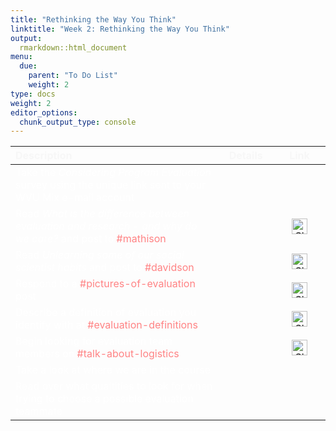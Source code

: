 ```yaml
---
title: "Rethinking the Way You Think"
linktitle: "Week 2: Rethinking the Way You Think"
output:
  rmarkdown::html_document
menu:
  due:
    parent: "To Do List"
    weight: 2
type: docs
weight: 2
editor_options: 
  chunk_output_type: console
---
```

<script src="/rmarkdown-libs/kePrint/kePrint.js"></script>
<link href="/rmarkdown-libs/lightable/lightable.css" rel="stylesheet" />





<center>
<table class="table" style="width: auto !important; margin-left: auto; margin-right: auto;">
 <thead>
  <tr>
   <th style="text-align:left;color: #f7f7f7 !important;vertical-align: middle !important;"> Description </th>
   <th style="text-align:center;color: #f7f7f7 !important;vertical-align: middle !important;"> Details </th>
   <th style="text-align:center;color: #f7f7f7 !important;vertical-align: middle !important;"> Link </th>
  </tr>
 </thead>
<tbody>
  <tr>
   <td style="text-align:left;width: 25em; color: #ffffff !important;vertical-align: middle !important;vertical-align: middle !important;"> Take the <i>Considering Program Evaluation</i> survey using the unique link sent to your WVU Mix e-mail account </td>
   <td style="text-align:center;width: 5em; color: #ffffff !important;vertical-align: middle !important;vertical-align: middle !important;"> <a href="/tasks/02-tasks/#evaluation-teams"><span style="font-size: 25px; color: #89cff0;"><i class="fas fa-info-circle"></i></span></a> </td>
   <td style="text-align:center;width: 5em; color: #ffffff !important;vertical-align: middle !important;vertical-align: middle !important;">  </td>
  </tr>
  <tr>
   <td style="text-align:left;width: 25em; color: #ffffff !important;vertical-align: middle !important;vertical-align: middle !important;"> Read <i>What is the difference between evaluation and research - and why do we care?</i> and post to <a style="color:#ff8384;">#mathison</a> </td>
   <td style="text-align:center;width: 5em; color: #ffffff !important;vertical-align: middle !important;vertical-align: middle !important;"> <a href="/readings/02-readings/#read-some-papers"><span style="font-size: 25px; color: #89cff0;"><i class="fas fa-info-circle"></i></span></a> </td>
   <td style="text-align:center;width: 5em; color: #ffffff !important;vertical-align: middle !important;vertical-align: middle !important;"> <a href="https://2022edp617.slack.com/archives/C02UBC12PC5" target="_blank"><img src="/logos/slack-ico.png" alt="Slack icon" width="25"></a> </td>
  </tr>
  <tr>
   <td style="text-align:left;width: 25em; color: #ffffff !important;vertical-align: middle !important;vertical-align: middle !important;"> Read <i>Unlearning some of our social scientist habits</i> and post to <a style="color:#ff8384;">#davidson</a> </td>
   <td style="text-align:center;width: 5em; color: #ffffff !important;vertical-align: middle !important;vertical-align: middle !important;"> <a href="/readings/02-readings/#read-some-papers"><span style="font-size: 25px; color: #89cff0;"><i class="fas fa-info-circle"></i></span></a> </td>
   <td style="text-align:center;width: 5em; color: #ffffff !important;vertical-align: middle !important;vertical-align: middle !important;"> <a href="https://2022edp617.slack.com/archives/C02UEAF6135" target="_blank"><img src="/logos/slack-ico.png" alt="Slack icon" width="25"></a> </td>
  </tr>
  <tr>
   <td style="text-align:left;width: 25em; color: #ffffff !important;vertical-align: middle !important;vertical-align: middle !important;"> Respond to a <a style="color:#ff8384;">#pictures-of-evaluation</a> post </td>
   <td style="text-align:center;width: 5em; color: #ffffff !important;vertical-align: middle !important;vertical-align: middle !important;"> <a href="/materials/02-materials/#responses"><span style="font-size: 25px; color: #89cff0;"><i class="fas fa-info-circle"></i></span></a> </td>
   <td style="text-align:center;width: 5em; color: #ffffff !important;vertical-align: middle !important;vertical-align: middle !important;"> <a href="https://2022edp617.slack.com/archives/C02U0V36SQY" target="_blank"><img src="/logos/slack-ico.png" alt="Slack icon" width="25"></a> </td>
  </tr>
  <tr>
   <td style="text-align:left;width: 25em; color: #ffffff !important;vertical-align: middle !important;vertical-align: middle !important;"> Describe a definition of evaluation you identify with at <a style="color:#ff8384;">#evaluation-definitions</a> </td>
   <td style="text-align:center;width: 5em; color: #ffffff !important;vertical-align: middle !important;vertical-align: middle !important;"> <a href="/materials/02-materials/#evaluation-definitions"><span style="font-size: 25px; color: #89cff0;"><i class="fas fa-info-circle"></i></span></a> </td>
   <td style="text-align:center;width: 5em; color: #ffffff !important;vertical-align: middle !important;vertical-align: middle !important;"> <a href="https://2022edp617.slack.com/archives/C02V4BM9VQQ" target="_blank"><img src="/logos/slack-ico.png" alt="Slack icon" width="25"></a> </td>
  </tr>
  <tr>
   <td style="text-align:left;width: 25em; color: #ffffff !important;vertical-align: middle !important;vertical-align: middle !important;"> Begin looking for evaluation team members on <a style="color:#ff8384;">#talk-about-logistics</a> </td>
   <td style="text-align:center;width: 5em; color: #ffffff !important;vertical-align: middle !important;vertical-align: middle !important;"> <a href="/tasks/02-tasks/#evaluation-teams"><span style="font-size: 25px; color: #89cff0;"><i class="fas fa-info-circle"></i></span></a> </td>
   <td style="text-align:center;width: 5em; color: #ffffff !important;vertical-align: middle !important;vertical-align: middle !important;"> <a href="https://2022edp617.slack.com/archives/C02UE9ZSD6X" target="_blank"><img src="/logos/slack-ico.png" alt="Slack icon" width="25"></a> </td>
  </tr>
  <tr>
   <td style="text-align:left;width: 25em; color: #ffffff !important;vertical-align: middle !important;vertical-align: middle !important;"> Take a look at where we are in the course </td>
   <td style="text-align:center;width: 5em; color: #ffffff !important;vertical-align: middle !important;vertical-align: middle !important;"> <a href="/extras/02-extras/#evaluation-phase"><span style="font-size: 25px; color: #89cff0;"><i class="fas fa-info-circle"></i></span></a> </td>
   <td style="text-align:center;width: 5em; color: #ffffff !important;vertical-align: middle !important;vertical-align: middle !important;">  </td>
  </tr>
  <tr>
   <td style="text-align:left;width: 25em; color: #ffffff !important;vertical-align: middle !important;vertical-align: middle !important;"> Read over what qualtities to look for when trying to choose a possible evaluation teammate </td>
   <td style="text-align:center;width: 5em; color: #ffffff !important;vertical-align: middle !important;vertical-align: middle !important;"> <a href="/extras/02-extras/#recommended-materials"><span style="font-size: 25px; color: #89cff0;"><i class="fas fa-info-circle"></i></span></a> </td>
   <td style="text-align:center;width: 5em; color: #ffffff !important;vertical-align: middle !important;vertical-align: middle !important;">  </td>
  </tr>
</tbody>
</table>
</center>
